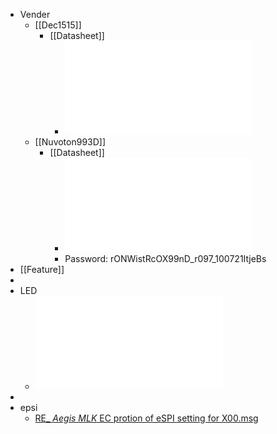 - Vender
	- [[Dec1515]]
		- [[Datasheet]]
			- ![DEC1515_Datasheet_20190509.pdf](../assets/DEC1515_Datasheet_20190509_1660557959736_0.pdf)
	- [[Nuvoton993D]]
		- [[Datasheet]]
			- ![NPCX99nD_Rev0.97_DS_Wistron.pdf](../assets/NPCX99nD_Rev0.97_DS_Wistron_1661743216778_0.pdf)
			- Password:
			  rONWistRcOX99nD_r097_100721ItjeBs
- [[Feature]]
-
- LED
	- ![Error_Code_Standardization_1.3.pdf](../assets/Error_Code_Standardization_1.3_1661857702601_0.pdf)
-
- epsi
	- [RE_ _Aegis MLK_ EC protion of eSPI setting for X00.msg](../assets/RE_Aegis_MLK_EC_protion_of_eSPI_setting_for_X00_1662112567410_0.msg)